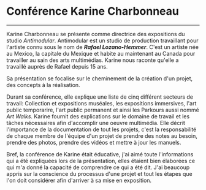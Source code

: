 # Conférence Karine Charbonneau
---

Karine Charbonneau se présente comme directrice des expositions du studio *Antimodular*. Antimodular est un studio de production travaillant pour l'artiste connu sous le nom de ___Rafael Lozano-Hemmer___. C'est un artiste née au Mexico, la capitale du Mexique et habite au maintenant au Canada pour travailler au sain des arts multimédias.
Karine nous raconte qu'elle a travaillé auprès de Rafael depuis 15 ans.

Sa présentation se focalise sur le cheminement de la création d'un projet, des concepts à la réalisation.

Durant sa conférence, elle explique une liste de cinq différent secteurs de travail: Collection et expositions muséales, les expositions immersives, l'art public temporarire, l'art public permanent et ainsi les Parkours aussi nommé *Art Walks*. Karine fournit des explications sur le domaine de travail et les tâches nécessaires afin d'accomplir une oeuvre multimédia. Elle décrit l'importance de la documentation de tout les projets, c'est la responsabilité de chaque membre de l'équipe d'un projet de prendre des notes au besoin, prendre des photos, prendre des vidéos et mettre à jour les manuels.

Bref, la conférence de Karine était éducative, j'ai aimé toute l'informations qui a été expliquées lors de la présentation, elles étaient bien élaborées ce qui m'a donné la capacité de comprendre ce qui a été dit. J'ai beaucoup appris sur la conscience du processus d'une projet et tout les étapes que l'on doit considérer afin d'arriver à sa mise en exposition. 
